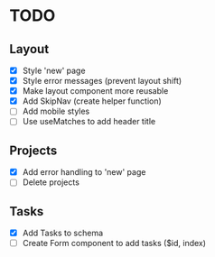 # TODO

## Layout
- [x] Style 'new' page
- [x] Style error messages (prevent layout shift)
- [x] Make layout component more reusable
- [x] Add SkipNav (create helper function)
- [ ] Add mobile styles
- [ ] Use useMatches to add header title

## Projects
- [x] Add error handling to 'new' page
- [ ] Delete projects

## Tasks
- [x] Add Tasks to schema
- [ ] Create Form component to add tasks ($id, index)